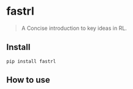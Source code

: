 
<!--

#################################################
### THIS FILE WAS AUTOGENERATED! DO NOT EDIT! ###
#################################################
# file to edit: index.ipynb
# command to build the docs after a change: nbdev_build_docs

-->

# fastrl

> A Concise introduction to key ideas in RL.


## Install

`pip install fastrl`

## How to use
